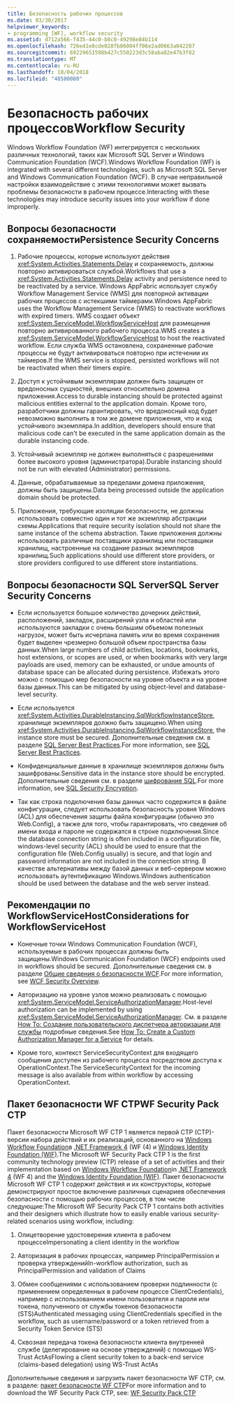 ```yaml
---
title: Безопасность рабочих процессов
ms.date: 03/30/2017
helpviewer_keywords:
- programming [WF], workflow security
ms.assetid: d712a566-f435-44c0-b8c0-49298e84b114
ms.openlocfilehash: 726e41e8cde028fb86004ff06e2ad0663a042287
ms.sourcegitcommit: 69229651598b427c550223d3c58aba82e47b3f82
ms.translationtype: MT
ms.contentlocale: ru-RU
ms.lasthandoff: 10/04/2018
ms.locfileid: "48580080"
---
```

# <a name="workflow-security"></a><span data-ttu-id="15379-102">Безопасность рабочих процессов</span><span class="sxs-lookup"><span data-stu-id="15379-102">Workflow Security</span></span>
<span data-ttu-id="15379-103">Windows Workflow Foundation (WF) интегрируется с нескольких различных технологий, таких как Microsoft SQL Server и Windows Communication Foundation (WCF).</span><span class="sxs-lookup"><span data-stu-id="15379-103">Windows Workflow Foundation (WF) is integrated with several different technologies, such as Microsoft SQL Server and Windows Communication Foundation (WCF).</span></span> <span data-ttu-id="15379-104">В случае неправильной настройки взаимодействие с этими технологиями может вызвать проблемы безопасности в рабочем процессе.</span><span class="sxs-lookup"><span data-stu-id="15379-104">Interacting with these technologies may introduce security issues into your workflow if done improperly.</span></span>

## <a name="persistence-security-concerns"></a><span data-ttu-id="15379-105">Вопросы безопасности сохраняемости</span><span class="sxs-lookup"><span data-stu-id="15379-105">Persistence Security Concerns</span></span>

1.  <span data-ttu-id="15379-106">Рабочие процессы, которые используют действия <xref:System.Activities.Statements.Delay> и сохраняемость, должны повторно активироваться службой.</span><span class="sxs-lookup"><span data-stu-id="15379-106">Workflows that use a <xref:System.Activities.Statements.Delay> activity and persistence need to be reactivated by a service.</span></span> <span data-ttu-id="15379-107">Windows AppFabric использует службу Workflow Management Service (WMS) для повторной активации рабочих процессов с истекшими таймерами.</span><span class="sxs-lookup"><span data-stu-id="15379-107">Windows AppFabric uses the Workflow Management Service (WMS) to reactivate workflows with expired timers.</span></span> <span data-ttu-id="15379-108">WMS создает объект <xref:System.ServiceModel.WorkflowServiceHost> для размещения повторно активированного рабочего процесса.</span><span class="sxs-lookup"><span data-stu-id="15379-108">WMS creates a <xref:System.ServiceModel.WorkflowServiceHost> to host the reactivated workflow.</span></span> <span data-ttu-id="15379-109">Если служба WMS остановлена, сохраненные рабочие процессы не будут активироваться повторно при истечении их таймеров.</span><span class="sxs-lookup"><span data-stu-id="15379-109">If the WMS service is stopped, persisted workflows will not be reactivated when their timers expire.</span></span>

2.  <span data-ttu-id="15379-110">Доступ к устойчивым экземплярам должен быть защищен от вредоносных сущностей, внешних относительно домена приложения.</span><span class="sxs-lookup"><span data-stu-id="15379-110">Access to durable instancing should be protected against malicious entities external to the application domain.</span></span> <span data-ttu-id="15379-111">Кроме того, разработчики должны гарантировать, что вредоносный код будет невозможно выполнить в том же домене приложения, что и код устойчивого экземпляра.</span><span class="sxs-lookup"><span data-stu-id="15379-111">In addition, developers should ensure that malicious code can't be executed in the same application domain as the durable instancing code.</span></span>

3.  <span data-ttu-id="15379-112">Устойчивый экземпляр не должен выполняться с разрешениями более высокого уровня (администратора).</span><span class="sxs-lookup"><span data-stu-id="15379-112">Durable instancing should not be run with elevated (Administrator) permissions.</span></span>

4.  <span data-ttu-id="15379-113">Данные, обрабатываемые за пределами домена приложения, должны быть защищены.</span><span class="sxs-lookup"><span data-stu-id="15379-113">Data being processed outside the application domain should be protected.</span></span>

5.  <span data-ttu-id="15379-114">Приложения, требующие изоляции безопасности, не должны использовать совместно один и тот же экземпляр абстракции схемы.</span><span class="sxs-lookup"><span data-stu-id="15379-114">Applications that require security isolation should not share the same instance of the schema abstraction.</span></span> <span data-ttu-id="15379-115">Такие приложения должны использовать различные поставщики хранилищ или поставщики хранилищ, настроенные на создание разных экземпляров хранилищ.</span><span class="sxs-lookup"><span data-stu-id="15379-115">Such applications should use different store providers, or store providers configured to use different store instantiations.</span></span>

## <a name="sql-server-security-concerns"></a><span data-ttu-id="15379-116">Вопросы безопасности SQL Server</span><span class="sxs-lookup"><span data-stu-id="15379-116">SQL Server Security Concerns</span></span>

-   <span data-ttu-id="15379-117">Если используется большое количество дочерних действий, расположений, закладок, расширений узла и областей или используются закладки с очень большим объемом полезных нагрузок, может быть исчерпана память или во время сохранения будет выделен чрезмерно большой объем пространства базы данных.</span><span class="sxs-lookup"><span data-stu-id="15379-117">When large numbers of child activities, locations, bookmarks, host extensions, or scopes are used, or when bookmarks with very large payloads are used, memory can be exhausted, or undue amounts of database space can be allocated during persistence.</span></span> <span data-ttu-id="15379-118">Избежать этого можно с помощью мер безопасности на уровне объекта и на уровне базы данных.</span><span class="sxs-lookup"><span data-stu-id="15379-118">This can be mitigated by using object-level and database-level security.</span></span>

-   <span data-ttu-id="15379-119">Если используется <xref:System.Activities.DurableInstancing.SqlWorkflowInstanceStore>, хранилище экземпляров должно быть защищено.</span><span class="sxs-lookup"><span data-stu-id="15379-119">When using <xref:System.Activities.DurableInstancing.SqlWorkflowInstanceStore>, the instance store must be secured.</span></span> <span data-ttu-id="15379-120">Дополнительные сведения см. в разделе [SQL Server Best Practices](https://go.microsoft.com/fwlink/?LinkId=164972).</span><span class="sxs-lookup"><span data-stu-id="15379-120">For more information, see [SQL Server Best Practices](https://go.microsoft.com/fwlink/?LinkId=164972).</span></span>

-   <span data-ttu-id="15379-121">Конфиденциальные данные в хранилище экземпляров должны быть зашифрованы.</span><span class="sxs-lookup"><span data-stu-id="15379-121">Sensitive data in the instance store should be encrypted.</span></span> <span data-ttu-id="15379-122">Дополнительные сведения см. в разделе [шифрование SQL](https://go.microsoft.com/fwlink/?LinkId=164976).</span><span class="sxs-lookup"><span data-stu-id="15379-122">For more information, see [SQL Security Encryption](https://go.microsoft.com/fwlink/?LinkId=164976).</span></span>

-   <span data-ttu-id="15379-123">Так как строка подключения базы данных часто содержится в файле конфигурации, следует использовать безопасность уровня Windows (ACL) для обеспечения защиты файла конфигурации (обычно это Web.Config), а также для того, чтобы гарантировать, что сведения об имени входа и пароле не содержатся в строке подключения.</span><span class="sxs-lookup"><span data-stu-id="15379-123">Since the database connection string is often included in a configuration file, windows-level security (ACL) should be used to ensure that the configuration file (Web.Config usually) is secure, and that login and password information are not included in the connection string.</span></span> <span data-ttu-id="15379-124">В качестве альтернативы между базой данных и веб-сервером можно использовать аутентификацию Windows.</span><span class="sxs-lookup"><span data-stu-id="15379-124">Windows authentication should be used between the database and the web server instead.</span></span>

## <a name="considerations-for-workflowservicehost"></a><span data-ttu-id="15379-125">Рекомендации по WorkflowServiceHost</span><span class="sxs-lookup"><span data-stu-id="15379-125">Considerations for WorkflowServiceHost</span></span>

-   <span data-ttu-id="15379-126">Конечные точки Windows Communication Foundation (WCF), используемые в рабочих процессах должны быть защищены.</span><span class="sxs-lookup"><span data-stu-id="15379-126">Windows Communication Foundation (WCF) endpoints used in workflows should be secured.</span></span> <span data-ttu-id="15379-127">Дополнительные сведения см. в разделе [Общие сведения о безопасности WCF](https://go.microsoft.com/fwlink/?LinkID=164975).</span><span class="sxs-lookup"><span data-stu-id="15379-127">For more information, see [WCF Security Overview](https://go.microsoft.com/fwlink/?LinkID=164975).</span></span>

-   <span data-ttu-id="15379-128">Авторизацию на уровне узлов можно реализовать с помощью <xref:System.ServiceModel.ServiceAuthorizationManager>.</span><span class="sxs-lookup"><span data-stu-id="15379-128">Host-level authorization can be implemented by using <xref:System.ServiceModel.ServiceAuthorizationManager>.</span></span> <span data-ttu-id="15379-129">См. в разделе [How To: Создание пользовательского диспетчера авторизации для службы](https://go.microsoft.com/fwlink/?LinkId=192228) подробные сведения.</span><span class="sxs-lookup"><span data-stu-id="15379-129">See [How To: Create a Custom Authorization Manager for a Service](https://go.microsoft.com/fwlink/?LinkId=192228) for details.</span></span>

-   <span data-ttu-id="15379-130">Кроме того, контекст ServiceSecurityContext для входящего сообщения доступен из рабочего процесса посредством доступа к OperationContext.</span><span class="sxs-lookup"><span data-stu-id="15379-130">The ServiceSecurityContext for the incoming message is also available from within workflow by accessing OperationContext.</span></span>

## <a name="wf-security-pack-ctp"></a><span data-ttu-id="15379-131">Пакет безопасности WF CTP</span><span class="sxs-lookup"><span data-stu-id="15379-131">WF Security Pack CTP</span></span>
 <span data-ttu-id="15379-132">Пакет безопасности Microsoft WF CTP 1 является первой CTP (CTP)-версии набора действий и их реализаций, основанного на [Windows Workflow Foundation](https://msdn.microsoft.com/netframework/aa663328.aspx)в [.NET Framework 4](https://msdn.microsoft.com/netframework/default.aspx) (WF (4) и [Windows Identity Foundation (WIF)](https://msdn.microsoft.com/security/aa570351.aspx).</span><span class="sxs-lookup"><span data-stu-id="15379-132">The Microsoft WF Security Pack CTP 1 is the first community technology preview (CTP) release of a set of activities and their implementation based on [Windows Workflow Foundation](https://msdn.microsoft.com/netframework/aa663328.aspx)in [.NET Framework 4](https://msdn.microsoft.com/netframework/default.aspx) (WF 4) and the [Windows Identity Foundation (WIF)](https://msdn.microsoft.com/security/aa570351.aspx).</span></span>  <span data-ttu-id="15379-133">Пакет безопасности Microsoft WF CTP 1 содержит действия и их конструкторы, которые демонстрируют простое включение различных сценариев обеспечения безопасности с помощью рабочих процессов, в том числе следующие:</span><span class="sxs-lookup"><span data-stu-id="15379-133">The Microsoft WF Security Pack CTP 1 contains both activities and their designers which illustrate how to easily enable various security-related scenarios using workflow, including:</span></span>

1.  <span data-ttu-id="15379-134">Олицетворение удостоверения клиента в рабочем процессе</span><span class="sxs-lookup"><span data-stu-id="15379-134">Impersonating a client identity in the workflow</span></span>

2.  <span data-ttu-id="15379-135">Авторизация в рабочих процессах, например PrincipalPermission и проверка утверждений</span><span class="sxs-lookup"><span data-stu-id="15379-135">In-workflow authorization, such as PrincipalPermission and validation of Claims</span></span>

3.  <span data-ttu-id="15379-136">Обмен сообщениями с использованием проверки подлинности (с применением определенных в рабочем процессе ClientCredentials), например с использованием имени пользователя и пароля или токена, полученного от службы токенов безопасности (STS)</span><span class="sxs-lookup"><span data-stu-id="15379-136">Authenticated messaging using ClientCredentials specified in the workflow, such as username/password or a token retrieved from a Security Token Service (STS)</span></span>

4.  <span data-ttu-id="15379-137">Сквозная передача токена безопасности клиента внутренней службе (делегирование на основе утверждений) с помощью WS-Trust ActAs</span><span class="sxs-lookup"><span data-stu-id="15379-137">Flowing a client security token to a back-end service (claims-based delegation) using WS-Trust ActAs</span></span>

<span data-ttu-id="15379-138">Дополнительные сведения и загрузить пакет безопасности WF CTP, см. в разделе: [пакет безопасности WF CTP](http://wf.codeplex.com/releases/view/48114)</span><span class="sxs-lookup"><span data-stu-id="15379-138">For more information and to download the WF Security Pack CTP, see: [WF Security Pack CTP](http://wf.codeplex.com/releases/view/48114)</span></span>